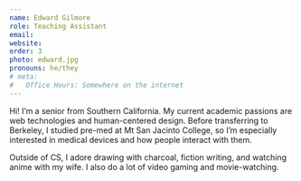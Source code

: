 ```yaml
---
name: Edward Gilmore
role: Teaching Assistant
email: 
website: 
order: 3
photo: edward.jpg
pronouns: he/they
# meta:
#   Office Hours: Somewhere on the internet
---
```


Hi! I’m a senior from Southern California. My current academic passions are web technologies and human-centered design. Before transferring to Berkeley, I studied pre-med at Mt San Jacinto College, so I’m especially interested in medical devices and how people interact with them.

Outside of CS, I adore drawing with charcoal, fiction writing, and watching anime with my wife. I also do a lot of video gaming and movie-watching.